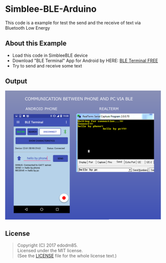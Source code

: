 # Simblee-BLE-Arduino
This code is a example for test the send and the receive of text via Bluetooth Low Energy


## About this Example
* Load this code in SimbleeBLE device
* Download "BLE Terminal" App for Android by HERE: [BLE Terminal FREE](https://play.google.com/store/apps/details?id=com.edodm85.bluetoothbleterminal.free)
* Try to send and receive some text


## Output

<img src=https://github.com/edodm85/Simblee-BLE-Arduino/blob/master/screen_2.png >


## License

> Copyright (C) 2017 edodm85.  
> Licensed under the MIT license.  
> (See the [LICENSE](https://github.com/edodm85/Simblee-BLE-Arduino/blob/master/LICENSE) file for the whole license text.)

